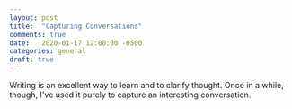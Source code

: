 ```yaml
---
layout: post
title:  "Capturing Conversations"
comments: true
date:   2020-01-17 12:00:00 -0500
categories: general
draft: true
---
```


Writing is an excellent way to learn and to clarify thought. Once in a while, though, I've used it purely to capture an interesting conversation. 

